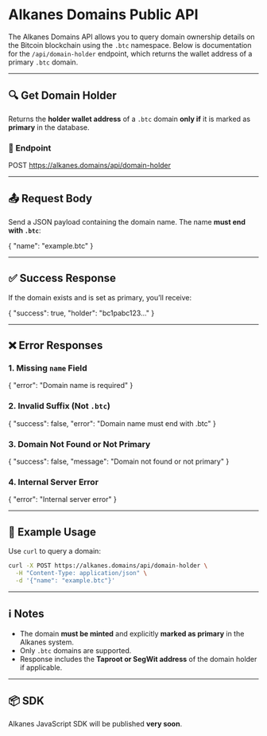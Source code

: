 
#  Alkanes Domains Public API

The Alkanes Domains API allows you to query domain ownership details on the Bitcoin blockchain using the `.btc` namespace. Below is documentation for the `/api/domain-holder` endpoint, which returns the wallet address of a primary `.btc` domain.

---

## 🔍 Get Domain Holder

Returns the **holder wallet address** of a `.btc` domain **only if** it is marked as **primary** in the database.

### 📮 Endpoint

POST https://alkanes.domains/api/domain-holder

---

## 📤 Request Body

Send a JSON payload containing the domain name. The name **must end with `.btc`**:

{
  "name": "example.btc"
}

---

## ✅ Success Response

If the domain exists and is set as primary, you’ll receive:

{
  "success": true,
  "holder": "bc1pabc123..."
}

---

## ❌ Error Responses

### 1. Missing `name` Field

{
  "error": "Domain name is required"
}

### 2. Invalid Suffix (Not `.btc`)

{
  "success": false,
  "error": "Domain name must end with .btc"
}

### 3. Domain Not Found or Not Primary

{
  "success": false,
  "message": "Domain not found or not primary"
}

### 4. Internal Server Error

{
  "error": "Internal server error"
}

---

## 🧪 Example Usage

Use `curl` to query a domain:

```bash
curl -X POST https://alkanes.domains/api/domain-holder \
  -H "Content-Type: application/json" \
  -d '{"name": "example.btc"}'
```
---

## ℹ️ Notes

- The domain **must be minted** and explicitly **marked as primary** in the Alkanes system.
- Only `.btc` domains are supported.
- Response includes the **Taproot or SegWit address** of the domain holder if applicable.

---

## 📦 SDK

Alkanes JavaScript SDK will be published **very soon**.

